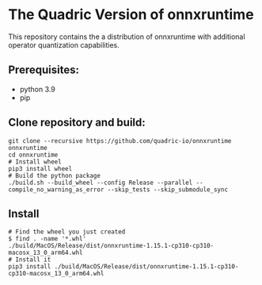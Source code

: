 # The Quadric Version of onnxruntime

This repository contains the a distribution of onnxruntime with additional operator quantization capabilities.


## Prerequisites:
- python 3.9
- pip

## Clone repository and build:
```
git clone --recursive https://github.com/quadric-io/onnxruntime onnxruntime
cd onnxruntime
# Install wheel
pip3 install wheel
# Build the python package
./build.sh --build_wheel --config Release --parallel --compile_no_warning_as_error --skip_tests --skip_submodule_sync
```

## Install 
```
# Find the wheel you just created
$ find . -name '*.whl'
./build/MacOS/Release/dist/onnxruntime-1.15.1-cp310-cp310-macosx_13_0_arm64.whl
# Install it
pip3 install ./build/MacOS/Release/dist/onnxruntime-1.15.1-cp310-cp310-macosx_13_0_arm64.whl
```
